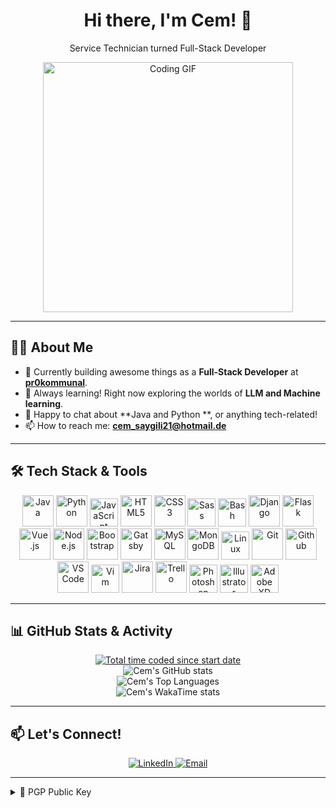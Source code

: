       
<div align="center">

  # Hi there, I'm Cem! 👋

  <p>Service Technician turned Full-Stack Developer </p>

  <img alt="Coding GIF" src="https://github.com/C3MO/Profile/blob/master/pictures/giphy%20(1).gif" width="400"/>

</div>

---

## 👨‍💻 About Me

*   🚀 Currently building awesome things as a **Full-Stack Developer** at [**pr0kommunal**](https://prokommunal.com/).
*   🌱 Always learning! Right now exploring the worlds of **LLM and Machine learning**.
*   💬 Happy to chat about **Java and Python **, or anything tech-related!
*   📫 How to reach me: **cem_saygili21@hotmail.de** 

---

## 🛠️ Tech Stack & Tools

<p align="center">
  <!-- Languages -->
  <img src="https://cdn.jsdelivr.net/gh/devicons/devicon/icons/java/java-original-wordmark.svg" alt="Java" width="50" height="50"/>   
  <img src="https://cdn.jsdelivr.net/gh/devicons/devicon/icons/python/python-original-wordmark.svg" alt="Python" width="50" height="50"/>   
  <img src="https://cdn.jsdelivr.net/gh/devicons/devicon/icons/javascript/javascript-original.svg" alt="JavaScript" width="45" height="45"/>   
  <img src="https://cdn.jsdelivr.net/gh/devicons/devicon/icons/html5/html5-original-wordmark.svg" alt="HTML5" width="50" height="50"/>   
  <img src="https://cdn.jsdelivr.net/gh/devicons/devicon/icons/css3/css3-original-wordmark.svg" alt="CSS3" width="50" height="50"/>   
  <img src="https://cdn.jsdelivr.net/gh/devicons/devicon/icons/sass/sass-original.svg" alt="Sass" width="45" height="45"/>   
  <img src="https://cdn.jsdelivr.net/gh/devicons/devicon/icons/bash/bash-original.svg" alt="Bash" width="45" height="45"/>   
  <!-- Frameworks -->
  <img src="https://cdn.jsdelivr.net/gh/devicons/devicon/icons/django/django-plain-wordmark.svg" alt="Django" width="50" height="50"/>   
  <img src="https://cdn.jsdelivr.net/gh/devicons/devicon/icons/flask/flask-original-wordmark.svg" alt="Flask" width="50" height="50"/>   
  <img src="https://cdn.jsdelivr.net/gh/devicons/devicon/icons/vuejs/vuejs-original-wordmark.svg" alt="Vue.js" width="50" height="50"/>   
  <img src="https://cdn.jsdelivr.net/gh/devicons/devicon/icons/nodejs/nodejs-original-wordmark.svg" alt="Node.js" width="50" height="50"/>   
  <img src="https://cdn.jsdelivr.net/gh/devicons/devicon/icons/bootstrap/bootstrap-original-wordmark.svg" alt="Bootstrap" width="50" height="50"/>   
  <img src="https://cdn.jsdelivr.net/gh/devicons/devicon/icons/gatsby/gatsby-plain-wordmark.svg" alt="Gatsby" width="50" height="50"/>   
  <!-- Databases -->
  <img src="https://cdn.jsdelivr.net/gh/devicons/devicon/icons/mysql/mysql-original-wordmark.svg" alt="MySQL" width="50" height="50"/>   
  <img src="https://cdn.jsdelivr.net/gh/devicons/devicon/icons/mongodb/mongodb-original-wordmark.svg" alt="MongoDB" width="50" height="50"/>   
  <!-- Tools -->
  <img src="https://cdn.jsdelivr.net/gh/devicons/devicon/icons/linux/linux-original.svg" alt="Linux" width="45" height="45"/>   
  <img src="https://cdn.jsdelivr.net/gh/devicons/devicon/icons/git/git-original-wordmark.svg" alt="Git" width="50" height="50"/>   
  <img src="https://cdn.jsdelivr.net/gh/devicons/devicon/icons/github/github-original-wordmark.svg" alt="Github" width="50" height="50"/>   
  <img src="https://cdn.jsdelivr.net/gh/devicons/devicon/icons/vscode/vscode-original-wordmark.svg" alt="VS Code" width="50" height="50"/>   
  <img src="https://cdn.jsdelivr.net/gh/devicons/devicon/icons/vim/vim-original.svg" alt="Vim" width="45" height="45"/>   
  <img src="https://cdn.jsdelivr.net/gh/devicons/devicon/icons/jira/jira-original-wordmark.svg" alt="Jira" width="50" height="50"/>   
  <img src="https://cdn.jsdelivr.net/gh/devicons/devicon/icons/trello/trello-plain-wordmark.svg" alt="Trello" width="50" height="50"/>   
  <img src="https://cdn.jsdelivr.net/gh/devicons/devicon/icons/photoshop/photoshop-plain.svg" alt="Photoshop" width="45" height="45"/>   
  <img src="https://cdn.jsdelivr.net/gh/devicons/devicon/icons/illustrator/illustrator-plain.svg" alt="Illustrator" width="45" height="45"/>   
  <img src="https://cdn.jsdelivr.net/gh/devicons/devicon/icons/xd/xd-plain.svg" alt="Adobe XD" width="45" height="45"/>
</p>

---

## 📊 GitHub Stats & Activity

<p align="center">
  <!-- WakaTime Badge -->
  <a href="https://wakatime.com/@33d7ddf9-f52a-4589-b7cc-572057052015">
    <img src="https://wakatime.com/badge/user/33d7ddf9-f52a-4589-b7cc-572057052015.svg" alt="Total time coded since start date" />
  </a>
  <br/>
  <!-- GitHub Stats Card -->
  <img src="https://github-readme-stats.vercel.app/api?username=C3MO&show_icons=true&theme=tokyonight&hide_border=true&count_private=true" alt="Cem's GitHub stats" />
  <br/>
  <!-- Top Langs Card -->
  <img src="https://github-readme-stats.vercel.app/api/top-langs/?username=C3MO&layout=compact&theme=tokyonight&hide_border=true&langs_count=8" alt="Cem's Top Languages" />
  <br/>
  <!-- WakaTime Stats Card -->
  <img src="https://github-readme-stats.vercel.app/api/wakatime?username=c3mo&layout=compact&theme=tokyonight&hide_border=true" alt="Cem's WakaTime stats" />
</p>

---

## 📫 Let's Connect!

<p align="center">
  <a href="https://www.linkedin.com/in/cem-s-92167a204" target="_blank">
    <img src="https://img.shields.io/badge/LinkedIn-0077B5?style=for-the-badge&logo=linkedin&logoColor=white" alt="LinkedIn"/>
  </a>  
  <a href="mailto:cem_saygili21@hotmail.de" target="_blank">
    <img src="https://img.shields.io/badge/Email-D14836?style=for-the-badge&logo=gmail&logoColor=white" alt="Email"/>
  </a>  
</p>

---

<details>
  <summary>🔑 PGP Public Key</summary>
  <br/>

          
</details>
    
